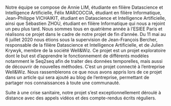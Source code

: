 Notre équipe se compose de Annie LIM, étudiante en filière Datascience et Intelligence Artificielle, Félix MARCOCCIA, étudiant en filière Informatique, Jean-Philippe VICHAIKIT, étudiant en Datascience et Intelligence Artificielle, ainsi que Sébastien ZHOU, étudiant en filière Informatique qui nous a rejoint un peu plus tard.
Nous sommes tous en quatrième année à l’ESIEE Paris et réalisons ce projet dans le cadre de notre projet de fin d’année. Du 11 mai au 6 juillet 2020 nous étions sous la supervision de Jean-François Bercher, responsable de la filière Datascience et Intelligence Artificielle, et de Julien Krywyk, membre de la société Well&Wiz. 
Ce projet est un projet exploratoire dont le but est d’apprendre le fonctionnement de différents modèles notamment le Seq2seq afin de traiter des données temporelles, mais aussi de découvrir de nouvelles méthodes. 
C’est un projet connecté à l’entreprise Well&Wiz. Nous rassemblerons ce que nous avons appris lors de ce projet dans un article qui sera ajouté au blog de l’entreprise, permettant de partager nos connaissances à toute une communauté.

Suite à une crise sanitaire, notre projet s’est exceptionnellement déroulé à distance avec des appels vidéos et des compte-rendus écrits réguliers.
